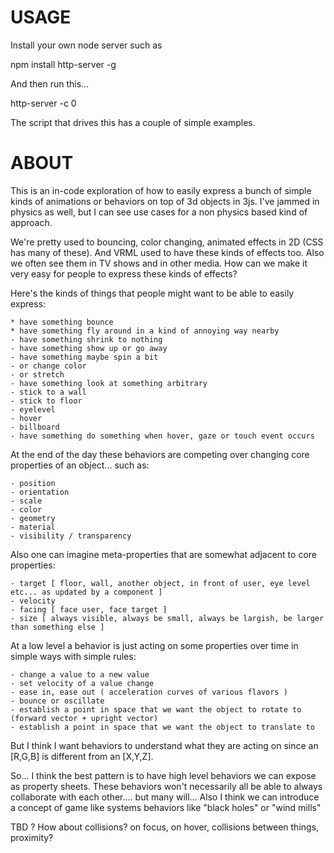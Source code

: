 # USAGE

Install your own node server such as

  npm install http-server -g

And then run this...

  http-server -c 0

The script that drives this has a couple of simple examples.

# ABOUT

This is an in-code exploration of how to easily express a bunch of simple kinds of animations or behaviors on top of 3d objects in 3js. I've jammed in physics as well, but I can see use cases for a non physics based kind of approach.

We're pretty used to bouncing, color changing, animated effects in 2D (CSS has many of these). And VRML used to have these kinds of effects too. Also we often see them in TV shows and in other media. How can we make it very easy for people to express these kinds of effects?

Here's the kinds of things that people might want to be able to easily express:

	* have something bounce
	* have something fly around in a kind of annoying way nearby
	- have something shrink to nothing
	- have something show up or go away
	- have something maybe spin a bit
	- or change color
	- or stretch
	- have something look at something arbitrary
	- stick to a wall
	- stick to floor
	- eyelevel
	- hover
	- billboard
	- have something do something when hover, gaze or touch event occurs

At the end of the day these behaviors are competing over changing core properties of an object... such as:

	- position
	- orientation
	- scale
	- color
	- geometry
	- material
	- visibility / transparency

Also one can imagine meta-properties that are somewhat adjacent to core properties:

	- target [ floor, wall, another object, in front of user, eye level etc... as updated by a component ]
	- velocity
	- facing [ face user, face target ]
	- size [ always visible, always be small, always be largish, be larger than something else ]

At a low level a behavior is just acting on some properties over time in simple ways with simple rules:

	- change a value to a new value
	- set velocity of a value change
	- ease in, ease out ( acceleration curves of various flavors )
	- bounce or oscillate
	- establish a point in space that we want the object to rotate to (forward vector + upright vector)
	- establish a point in space that we want the object to translate to

But I think I want behaviors to understand what they are acting on since an [R,G,B] is different from an [X,Y,Z].

So... I think the best pattern is to have high level behaviors we can expose as property sheets.
These behaviors won't necessarily all be able to always collaborate with each other.... but many will...
Also I think we can introduce a concept of game like systems behaviors like "black holes" or "wind mills"

TBD
	? How about collisions? on focus, on hover, collisions between things, proximity?



